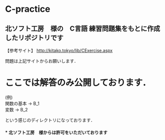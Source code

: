 # C-practice

<h2>北ソフト工房　様の　C言語 練習問題集をもとに作成したリポジトリです</h2>

【参考サイト】 http://kitako.tokyo/lib/CExercise.aspx

問題は上記サイトからお願いします．
# ここでは解答のみ公開しております．

(例)<br>
関数の基本 → B_1<br>
変数 → B_2<br>

という感じのディレクトリになっております．

<h4>* 北ソフト工房　様からは許可をいただいております</h4>
